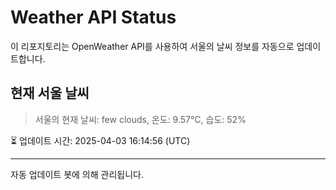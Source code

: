 
# Weather API Status

이 리포지토리는 OpenWeather API를 사용하여 서울의 날씨 정보를 자동으로 업데이트합니다.

## 현재 서울 날씨
> 서울의 현재 날씨: few clouds, 온도: 9.57°C, 습도: 52%

⏳ 업데이트 시간: 2025-04-03 16:14:56 (UTC)

---
자동 업데이트 봇에 의해 관리됩니다.
